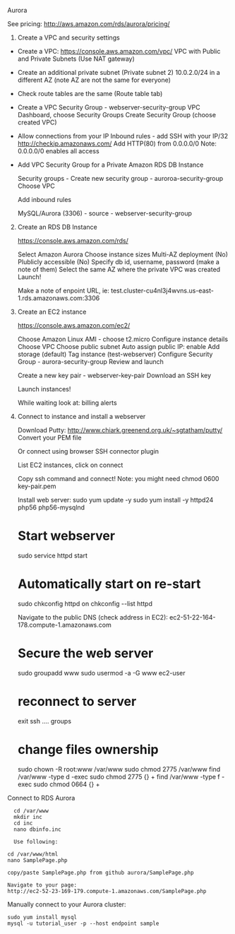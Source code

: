 Aurora

See pricing: http://aws.amazon.com/rds/aurora/pricing/

1. Create a VPC and security settings

  - Create a VPC: https://console.aws.amazon.com/vpc/
    VPC with Public and Private Subnets (Use NAT gateway)

  - Create an additional private subnet (Private subnet 2)
    10.0.2.0/24 in a different AZ (note AZ are not the same for everyone)

  - Check route tables are the same (Route table tab)

  - Create a VPC Security Group - webserver-security-group
    VPC Dashboard, choose Security Groups
    Create Security Group (choose created VPC)

  - Allow connections from your IP
    Inbound rules - add SSH with your IP/32
    http://checkip.amazonaws.com/
    Add HTTP(80) from 0.0.0.0/0
    Note: 0.0.0.0/0 enables all access

  - Add VPC Security Group for a Private Amazon RDS DB Instance

    Security groups - Create new security group - auroroa-security-group
    Choose VPC

    Add inbound rules

      MySQL/Aurora (3306) - source - webserver-security-group

2. Create an RDS DB Instance

   https://console.aws.amazon.com/rds/

   Select Amazon Aurora
     Choose instance sizes
     Multi-AZ deployment (No)
     Plublicly accessible (No)
     Specify db id, username, password (make a note of them)
     Select the same AZ where the private VPC was created
     Launch!

     Make a note of enpoint URL, ie:
     test.cluster-cu4nl3j4wvns.us-east-1.rds.amazonaws.com:3306


3. Create an EC2 instance

   https://console.aws.amazon.com/ec2/

   Choose Amazon Linux AMI - choose t2.micro
   Configure instance details
     Choose VPC
     Choose public subnet
     Auto assign public IP: enable
     Add storage (default)
     Tag instance (test-webserver)
     Configure Security Group - aurora-security-group
     Review and launch

     Create a new key pair - webserver-key-pair
     Download an SSH key

     Launch instances!

     While waiting look at: billing alerts

4. Connect to instance and install a webserver

   Download Putty: http://www.chiark.greenend.org.uk/~sgtatham/putty/
   Convert your PEM file

   Or connect using browser SSH connector plugin

   List EC2 instances, click on connect

   Copy ssh command and connect!
   Note: you might need chmod 0600 key-pair.pem

   Install web server:
      sudo yum update -y
      sudo yum install -y httpd24 php56 php56-mysqlnd
      # Start webserver
      sudo service httpd start 
      # Automatically start on re-start
      sudo chkconfig httpd on
      chkconfig --list httpd

      Navigate to the public DNS (check address in EC2):
      ec2-51-22-164-178.compute-1.amazonaws.com

      # Secure the web server
      sudo groupadd www
      sudo usermod -a -G www ec2-user
      
      # reconnect to server
      exit
      ssh ....
      groups
      # change files ownership
      sudo chown -R root:www /var/www
      sudo chmod 2775 /var/www
      find /var/www -type d -exec sudo chmod 2775 {} +
      find /var/www -type f -exec sudo chmod 0664 {} +

  Connect to RDS Aurora

      cd /var/www
      mkdir inc
      cd inc
      nano dbinfo.inc

      Use following:

<?php

define('DB_SERVER', 'endpoint');
define('DB_USERNAME', 'tutorial_user');
define('DB_PASSWORD', 'master password');
define('DB_DATABASE', 'sample');

?>

    cd /var/www/html
    nano SamplePage.php

    copy/paste SamplePage.php from github aurora/SamplePage.php

    Navigate to your page:
    http://ec2-52-23-169-179.compute-1.amazonaws.com/SamplePage.php

  Manually connect to your Aurora cluster:

    sudo yum install mysql
    mysql -u tutorial_user -p --host endpoint sample



